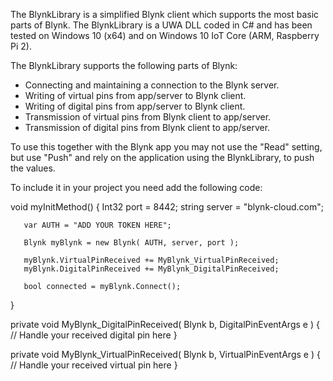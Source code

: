 The BlynkLibrary is a simplified Blynk client which supports the most basic parts of Blynk. The BlynkLibrary is a UWA DLL coded in C# and has been tested on Windows 10 (x64) and on Windows 10 IoT Core (ARM, Raspberry Pi 2).

The BlynkLibrary supports the following parts of Blynk:
  - Connecting and maintaining a connection to the Blynk server.
  - Writing of virtual pins from app/server to Blynk client.
  - Writing of digital pins from app/server to Blynk client.
  - Transmission of virtual pins from Blynk client to app/server.
  - Transmission of digital pins from Blynk client to app/server.

To use this together with the Blynk app you may not use the "Read" setting, but use "Push" and rely on the application using the BlynkLibrary, to push the values.

To include it in your project you need add the following code:

  void myInitMethod()
  {
       Int32 port = 8442;
       string server = "blynk-cloud.com";

       var AUTH = "ADD YOUR TOKEN HERE";

       Blynk myBlynk = new Blynk( AUTH, server, port );

       myBlynk.VirtualPinReceived += MyBlynk_VirtualPinReceived;
       myBlynk.DigitalPinReceived += MyBlynk_DigitalPinReceived;

       bool connected = myBlynk.Connect();
  }

  private void MyBlynk_DigitalPinReceived( Blynk b, DigitalPinEventArgs e )
  {
      // Handle your received digital pin here
  }

  private void MyBlynk_VirtualPinReceived( Blynk b, VirtualPinEventArgs e )
  {
      // Handle your received virtual pin here
  }

